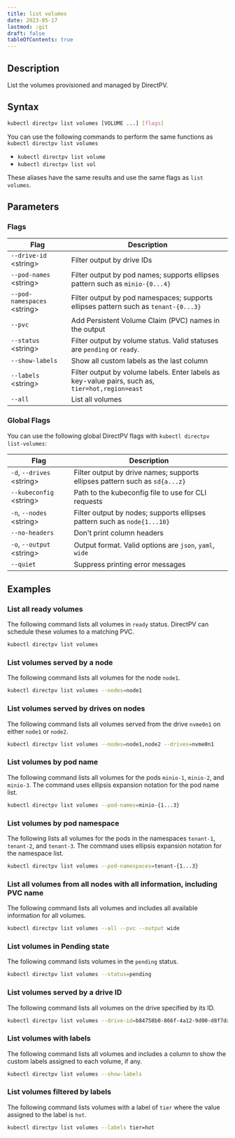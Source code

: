 ```yaml
---
title: list volumes
date: 2023-05-17
lastmod: :git
draft: false
tableOfContents: true
---
```


## Description

List the volumes provisioned and managed by DirectPV.

## Syntax

```sh
kubectl directpv list volumes [VOLUME ...] [flags]
```

You can use the following commands to perform the same functions as `kubectl directpv list volumes`

- `kubectl directpv list volume`
- `kubectl directpv list vol`

These aliases have the same results and use the same flags as `list volumes`.

## Parameters

### Flags

| **Flag**                       | **Description**                                                                                  |
|--------------------------------|--------------------------------------------------------------------------------------------------|
| `--drive-id` \<string\>        | Filter output by drive IDs                                                                       |
| `--pod-names` \<string\>       | Filter output by pod names; supports ellipses pattern such as `minio-{0...4}`                    |
| `--pod-namespaces` \<string\>  | Filter output by pod namespaces; supports ellipses pattern such as `tenant-{0...3}`              |
| `--pvc`                        | Add Persistent Volume Claim (PVC) names in the output                                            |
| `--status` \<string\>          | Filter output by volume status. Valid statuses are `pending` or `ready`.                         |
| `--show-labels`                | Show all custom labels as the last column                                                        |
| `--labels` \<string\>          | Filter output by volume labels. Enter labels as key-value pairs, such as, `tier=hot,region=east` |
| `--all`                        | List all volumes                                                                                 |

### Global Flags

You can use the following global DirectPV flags with `kubectl directpv list-volumes`:

| **Flag**                    | **Description**                                                             |
|-----------------------------|-----------------------------------------------------------------------------|
| `-d`, `--drives` \<string\> | Filter output by drive names; supports ellipses pattern such as `sd{a...z}` |
| `--kubeconfig` \<string\>   | Path to the kubeconfig file to use for CLI requests                         |
| `-n`, `--nodes` \<string\>  | Filter output by nodes; supports ellipses pattern such as `node{1...10}`    |
| `--no-headers`              | Don't print column headers                                                  |
| `-o`, `--output` \<string\> | Output format. Valid options are `json`, `yaml`, `wide`                     |
| `--quiet`                   | Suppress printing error messages                                            |

## Examples

### List all ready volumes

The following command lists all volumes in `ready` status.
DirectPV can schedule these volumes to a matching PVC.

```sh {.copy}
kubectl directpv list volumes
```

### List volumes served by a node

The following command lists all volumes for the node `node1`.

```sh {.copy}
kubectl directpv list volumes --nodes=node1
```

### List volumes served by drives on nodes

The following command lists all volumes served from the drive `nvme0n1` on either `node1` or `node2`.

```sh {.copy}
kubectl directpv list volumes --nodes=node1,node2 --drives=nvme0n1
```

### List volumes by pod name

The following command lists all volumes for the pods `minio-1`, `minio-2`, and `minio-3`.
The command uses ellipsis expansion notation for the pod name list.

```sh {.copy}
kubectl directpv list volumes --pod-names=minio-{1...3}
```

### List volumes by pod namespace
   
The following lists all volumes for the pods in the namespaces `tenant-1`, `tenant-2`, and `tenant-3`.
The command uses ellipsis expansion notation for the namespace list.

```sh {.copy}   
kubectl directpv list volumes --pod-namespaces=tenant-{1...3}
```

### List all volumes from all nodes with all information, including PVC name

The following command lists all volumes and includes all available information for all volumes.

```sh {.copy}
kubectl directpv list volumes --all --pvc --output wide
```

### List volumes in Pending state
   
The following command lists volumes in the `pending` status.

```sh {.copy}   
kubectl directpv list volumes --status=pending
```

### List volumes served by a drive ID

The following command lists all volumes on the drive specified by its ID.

```sh {.copy}
kubectl directpv list volumes --drive-id=b84758b0-866f-4a12-9d00-d8f7da76ceb3
```

### List volumes with labels

The following command lists all volumes and includes a column to show the custom labels assigned to each volume, if any.

```sh {.copy}
kubectl directpv list volumes --show-labels
```

### List volumes filtered by labels

The following command lists volumes with a label of `tier` where the value assigned to the label is `hot`.

```sh {.copy}
kubectl directpv list volumes --labels tier=hot
```